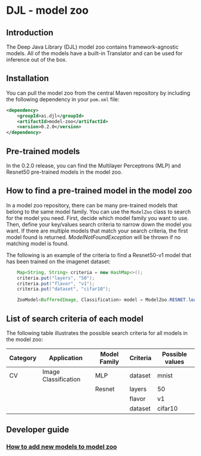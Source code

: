 # DJL - model zoo

## Introduction

The Deep Java Library (DJL) model zoo contains framework-agnostic models. All of the models have a built-in Translator and
can be used for inference out of the box.

## Installation
You can pull the model zoo from the central Maven repository by including the following dependency in your `pom.xml` file:

```xml
<dependency>
    <groupId>ai.djl</groupId>
    <artifactId>model-zoo</artifactId>
    <version>0.2.0</version>
</dependency>
```

## Pre-trained models

In the 0.2.0 release, you can find the Multilayer Perceptrons (MLP) and Resnet50 pre-trained models in the model zoo.

## How to find a pre-trained model in the model zoo

In a model zoo repository, there can be many pre-trained models that belong to the same model family.
You can use the `ModelZoo` class to search for the model you need.
First, decide which model family you want to use. Then, define your key/values search criteria
to narrow down the model you want. If there are multiple models that match your search criteria, the first
model found is returned. *ModelNotFoundException* will be thrown if no matching model is found.

The following is an example of the criteria to find a Resnet50-v1 model that has been trained on the imagenet dataset:
```java
    Map<String, String> criteria = new HashMap<>();
    criteria.put("layers", "50");
    criteria.put("flavor", "v1");
    criteria.put("dataset", "cifar10");

    ZooModel<BufferedImage, Classification> model = ModelZoo.RESNET.loadModel(criteria);
```

## List of search criteria of each model

The following table illustrates the possible search criteria for all models in the model zoo:

| Category | Application           | Model Family      | Criteria | Possible values |
|----------|-----------------------|-------------------|----------|-----------------|
| CV       | Image Classification  | MLP               | dataset  | mnist           |
|          |                       | Resnet            | layers   | 50              |
|          |                       |                   | flavor   | v1              |
|          |                       |                   | dataset  | cifar10         |

## Developer guide

### [How to add new models to model zoo](../docs/development/add_model_to_model-zoo.md)
